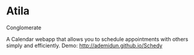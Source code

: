 
# Atila
Conglomerate

A Calendar webapp that allows you to schedule appointments with others simply and efficiently.
Demo:
http://ademidun.github.io/Schedy

